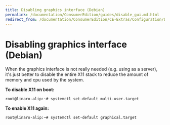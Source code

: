 ```yaml
---
title: Disabling graphics interface (Debian)
permalink: /documentation/ConsumerEdition/guides/disable_gui.md.html
redirect_from: /documentation/ConsumerEdition/CE-Extras/Configuration/DisableGI.md.html/
---
```

# Disabling graphics interface (Debian)

When the graphics interface is not really needed (e.g. using as a server), it's just better to disable the entire X11 stack to reduce the amount of memory and cpu used by the system.

**To disable X11 on boot:**

```shell
root@linaro-alip:~# systemctl set-default multi-user.target
```

**To enable X11 again:**

```shell
root@linaro-alip:~# systemctl set-default graphical.target
```
